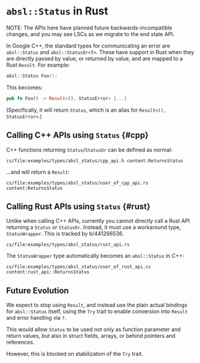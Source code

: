 <!-- <internal link> -->

# `absl::Status` in Rust

NOTE: The APIs here have planned future backwards-incompatible changes, and you
may see LSCs as we migrate to the end state API.

In Google C++, the standard types for communicating an error are `absl::Status`
and `absl::StatusOr<T>`. These have support in Rust when they are directly
passed by value, or returned by value, and are mapped to a Rust `Result`. For
example:

```c++
absl::Status Foo();
```

This becomes:

```rust
pub fn Foo() -> Result<(), StatusError> {...}
```

(Specifically, it will return `Status`, which is an alias for `Result<(),
StatusError>`.)

## Calling C++ APIs using `Status` {#cpp}

C++ functions returning `Status`/`StatusOr` can be defined as normal:

```live-snippet
cs/file:examples/types/absl_status/cpp_api.h content:ReturnsStatus
```

...and will return a `Result`:

```live-snippet
cs/file:examples/types/absl_status/user_of_cpp_api.rs content:ReturnsStatus
```

## Calling Rust APIs using `Status` {#rust}

Unlike when calling C++ APIs, currently you cannot directly call a Rust API
returning a `Status` or `StatusOr`. Instead, it must use a workaround type,
`StatusWrapper`. This is tracked by b/441266536.

```live-snippet
cs/file:examples/types/absl_status/rust_api.rs
```

The `StatusWrapper` type automatically becomes an `absl::Status` in C++:

```live-snippet
cs/file:examples/types/absl_status/user_of_rust_api.cc content:rust_api::ReturnsStatus
```

## Future Evolution

We expect to stop using `Result`, and instead use the plain actual bindings for
`absl::Status` itself, using the `Try` trait to enable conversion into `Result`
and error handling via `?`.

This would allow `Status` to be used not only as function parameter and return
values, but also in struct fields, arrays, or behind pointers and references.

However, this is blocked on stabilization of the `Try` trait.
